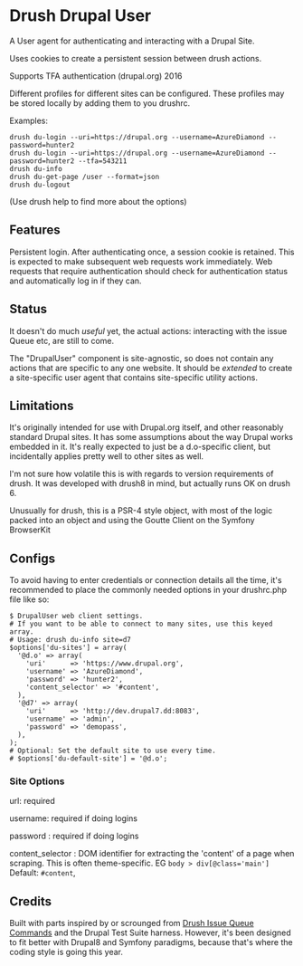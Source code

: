# Drush Drupal User

A User agent for authenticating and interacting with a Drupal Site.

Uses cookies to create a persistent session between drush actions.

Supports TFA authentication (drupal.org) 2016

Different profiles for different sites can be configured. 
These profiles may be stored locally by adding them to you drushrc.

Examples:

    drush du-login --uri=https://drupal.org --username=AzureDiamond --password=hunter2
    drush du-login --uri=https://drupal.org --username=AzureDiamond --password=hunter2 --tfa=543211
    drush du-info
    drush du-get-page /user --format=json
    drush du-logout

(Use drush help to find more about the options)

## Features

Persistent login. After authenticating once, a session cookie is retained.
This is expected to make subsequent web requests work immediately.
Web requests that require authentication should check for authentication
status and automatically log in if they can.
    
## Status

It doesn't do much *useful* yet, the actual actions:
interacting with the issue Queue etc, are still to come.

The "DrupalUser" component is site-agnostic, so does not contain any actions
that are specific to any one website.
It should be *extended* to create a site-specific user agent that contains
site-specific utility actions.

## Limitations

It's originally intended for use with Drupal.org itself, 
 and other reasonably standard Drupal sites. 
It has some assumptions about the way Drupal works embedded in it.
It's really expected to just be a d.o-specific client, but incidentally
 applies pretty well to other sites as well.

I'm not sure how volatile this is with regards to version requirements
 of drush. It was developed with drush8 in mind, but actually runs
 OK on drush 6.

Unusually for drush, this is a PSR-4 style object, with most of the
 logic packed into an object and using the Goutte Client
 on the Symfony BrowserKit

## Configs 

To avoid having to enter credentials or connection details
all the time, it's recommended to place the commonly needed options
in your drushrc.php file like so:

    $ DrupalUser web client settings.
    # If you want to be able to connect to many sites, use this keyed array.
    # Usage: drush du-info site=d7
    $options['du-sites'] = array(
      '@d.o' => array(
        'uri'      => 'https://www.drupal.org',
        'username' => 'AzureDiamond',
        'password' => 'hunter2',
        'content_selector' => '#content',
      ),
      '@d7' => array(
        'uri'      => 'http://dev.drupal7.dd:8083',
        'username' => 'admin',
        'password' => 'demopass',
      ),
    );
    # Optional: Set the default site to use every time.
    # $options['du-default-site'] = '@d.o';

### Site Options

url:
  required

username: 
  required if doing logins     

password : 
  required if doing logins     

content_selector :
  DOM identifier for extracting the 'content' of a page
  when scraping. This is often theme-specific.
  EG `body > div[@class='main']`
  Default: `#content`,

     
## Credits

Built with parts inspired by or scrounged from 
[Drush Issue Queue Commands](https://www.drupal.org/project/drush_iq)
and the Drupal Test Suite harness.
However, it's been designed to fit better with Drupal8 and Symfony paradigms,
because that's where the coding style is going this year.

